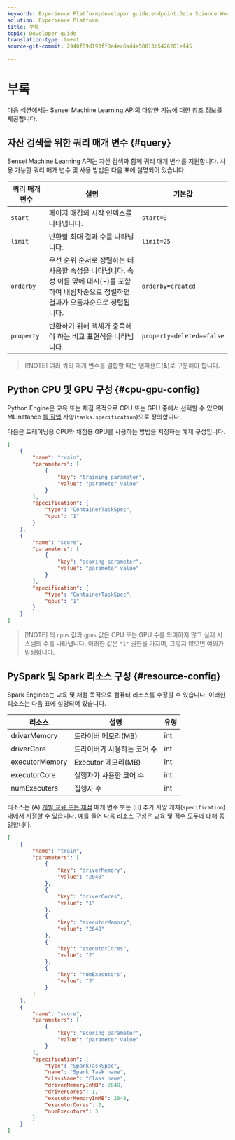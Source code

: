 ```yaml
---
keywords: Experience Platform;developer guide;endpoint;Data Science Workspace;popular topics
solution: Experience Platform
title: 부록
topic: Developer guide
translation-type: tm+mt
source-git-commit: 2940f69d193ff8a4ec6ad4a58813b5426201ef45

---
```



# 부록

다음 섹션에서는 Sensei Machine Learning API의 다양한 기능에 대한 참조 정보를 제공합니다.

## 자산 검색을 위한 쿼리 매개 변수 {#query}

Sensei Machine Learning API는 자산 검색과 함께 쿼리 매개 변수를 지원합니다. 사용 가능한 쿼리 매개 변수 및 사용 방법은 다음 표에 설명되어 있습니다.

| 쿼리 매개 변수 | 설명 | 기본값 |
| --------------- | ----------- | ------- |
| `start` | 페이지 매김의 시작 인덱스를 나타냅니다. | `start=0` |
| `limit` | 반환할 최대 결과 수를 나타냅니다. | `limit=25` |
| `orderby` | 우선 순위 순서로 정렬하는 데 사용할 속성을 나타냅니다. 속성 이름 앞에 대시(**-**)를 포함하여 내림차순으로 정렬하면 결과가 오름차순으로 정렬됩니다. | `orderby=created` |
| `property` | 반환하기 위해 객체가 충족해야 하는 비교 표현식을 나타냅니다. | `property=deleted==false` |

>[!NOTE] 여러 쿼리 매개 변수를 결합할 때는 앰퍼샌드(**&amp;**)로 구분해야 합니다.

## Python CPU 및 GPU 구성 {#cpu-gpu-config}

Python Engine은 교육 또는 채점 목적으로 CPU 또는 GPU 중에서 선택할 수 있으며 MLInstance [를 작업](./mlinstances.md) 사양(`tasks.specification`)으로 정의합니다.

다음은 트레이닝용 CPU와 채점용 GPU를 사용하는 방법을 지정하는 예제 구성입니다.

```json
[
    {
        "name": "train",
        "parameters": [
            {
                "key": "training parameter",
                "value": "parameter value"
            }    
        ],
        "specification": {
            "type": "ContainerTaskSpec",
            "cpus": "1"
        }
    },
    {
        "name": "score",
        "parameters": [
            {
                "key": "scoring parameter",
                "value": "parameter value" 
            }
        ],
        "specification": {
            "type": "ContainerTaskSpec",
            "gpus": "1"
        }
    }
]
```

>[!NOTE] 의 `cpus` 값과 `gpus` 값은 CPU 또는 GPU 수를 의미하지 않고 실제 시스템의 수를 나타냅니다. 이러한 값은 `"1"` 권한을 가지며, 그렇지 않으면 예외가 발생합니다.

## PySpark 및 Spark 리소스 구성 {#resource-config}

Spark Engines는 교육 및 채점 목적으로 컴퓨터 리소스를 수정할 수 있습니다. 이러한 리소스는 다음 표에 설명되어 있습니다.

| 리소스 | 설명 | 유형 |
| -------- | ----------- | ---- |
| driverMemory | 드라이버 메모리(MB) | int |
| driverCore | 드라이버가 사용하는 코어 수 | int |
| executorMemory | Executor 메모리(MB) | int |
| executorCore | 실행자가 사용한 코어 수 | int |
| numExecuters | 집행자 수 | int |

리소스는 (A) [개별 교육 또는 채점](./mlinstances.md) 매개 변수 또는 (B) 추가 사양 개체(`specification`) 내에서 지정할 수 있습니다. 예를 들어 다음 리소스 구성은 교육 및 점수 모두에 대해 동일합니다.

```json
[
    {
        "name": "train",
        "parameters": [
            {
                "key": "driverMemory",
                "value": "2048"
            },
            {
                "key": "driverCores",
                "value": "1"
            },
            {
                "key": "executorMemory",
                "value": "2048"
            },
            {
                "key": "executorCores",
                "value": "2"
            },
            {
                "key": "numExecutors",
                "value": "3"
            }
        ]
    },
    {
        "name": "score",
        "parameters": [
            {
                "key": "scoring parameter",
                "value": "parameter value"
            }
        ],
        "specification": {
            "type": "SparkTaskSpec",
            "name": "Spark Task name",
            "className": "Class name",
            "driverMemoryInMB": 2048,
            "driverCores": 1,
            "executorMemoryInMB": 2048,
            "executorCores": 2,
            "numExecutors": 3
        }
    }
]
```
